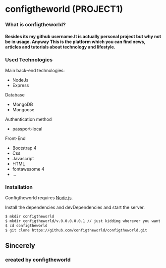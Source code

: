 # configtheworld (PROJECT1)
### What is configtheworld?
#### Besides its my github username.It is actually personal project but why not be in usage. Anyway This is the platform which you can find news, articles and tutorials about technology and lifestyle.

### Used Technologies 
Main back-end technologies:

* NodeJs
* Express

Database
* MongoDB
* Mongoose

Authentication method
* passport-local

Front-End
* Bootstrap 4
* Css
* Javascript
* HTML
* fontawesome 4
* ...

### Installation

Configtheworld requires [Node.js](https://nodejs.org/).

Install the dependencies and devDependencies and start the server.

```sh
$ mkdir configtheworld
$ mkdir configtheworld/v.0.0.0.0.0.1 // just kidding wherever you want to clone
$ cd configtheworld
$ git clone https://github.com/configtheworld/configtheworld.git
```


## Sincerely
### created by configtheworld
